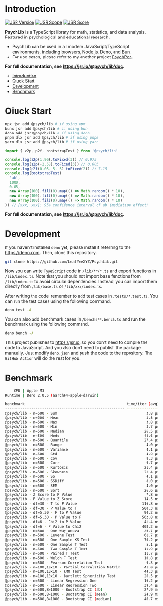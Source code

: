 # Introduction

[![JSR Version](https://jsr.io/badges/@psych/lib)](https://jsr.io/@psych/lib) [![JSR Scope](https://jsr.io/badges/@psych)](https://jsr.io/@psych) [![JSR Score](https://jsr.io/badges/@psych/lib/score)](https://jsr.io/@psych/lib/score)

**PsychLib** is a TypeScript library for math, statistics, and data analysis. Featured in psychological and educational research.

- PsychLib can be used in all modern JavaScript/TypeScript environments, including browsers, Node.js, Deno, and Bun.
- For use cases, please refer to my another project [PsychPen](https://github.com/LeafYeeXYZ/PsychPen).

**For full documentation, see <https://jsr.io/@psych/lib/doc>.**

- [Introduction](#introduction)
- [Qiuck Start](#qiuck-start)
- [Development](#development)
- [Benchmark](#benchmark)

# Qiuck Start

```bash
npx jsr add @psych/lib # if using npm
bunx jsr add @psych/lib # if using bun
deno add jsr:@psych/lib # if using deno
pnpm dlx jsr add @psych/lib # if using pnpm
yarn dlx jsr add @psych/lib # if using yarn
```

```typescript
import { z2p, p2f, bootstrapTest } from '@psych/lib'

console.log(z2p(1.96).toFixed(3)) // 0.975
console.log(z2p(-2.58).toFixed(3)) // 0.005
console.log(p2f(0.05, 5, 5).toFixed(2)) // 7.15
console.log(bootstrapTest(
  'ab',
  1000,
  0.05,
  new Array(100).fill(0).map(() => Math.random() * 10),
  new Array(100).fill(0).map(() => Math.random() * 10),
  new Array(100).fill(0).map(() => Math.random() * 10)
)) // [xxx, xxx]: 95% confidence interval of ab (mediation effect)
```

**For full documentation, see <https://jsr.io/@psych/lib/doc>.**

# Development

If you haven't installed `deno` yet, please install it referring to the <https://deno.com>. Then, clone this repository.

```bash
git clone https://github.com/LeafYeeXYZ/PsychLib.git
```

Now you can write `TypeScript` code in `/lib/**/*.ts` and export functions in `/lib/index.ts`. Note that you should not import base functions from `/lib/index.ts` to avoid circular dependencies. Instead, you can import them directly from `/lib/base.ts` or `/lib/xxx/index.ts`.

After writing the code, remember to add test cases in `/tests/*.test.ts`. You can run the test cases using the following command.

```bash
deno test -A
```

You can also add benchmark cases in `/benchs/*.bench.ts` and run the benchmark using the following command.

```bash
deno bench -A
```

This project publishes to <https://jsr.io>, so you don't need to compile the code to JavaScript. And you also don't need to publish the package manually. Just modify `deno.json` and push the code to the repository. The `GitHub Action` will do the rest for you.

# Benchmark

```bash
    CPU | Apple M3
Runtime | Deno 2.0.5 (aarch64-apple-darwin)

benchmark                                               time/iter (avg)        iter/s      (min … max)           p75      p99     p995
------------------------------------------------------- ----------------------------- --------------------- --------------------------
@psych/lib - n=500 - Sum                                         3.8 µs       261,400 (  3.6 µs …   6.6 µs)   3.7 µs   6.6 µs   6.6 µs
@psych/lib - n=500 - Mean                                        3.8 µs       262,800 (  3.6 µs …   6.5 µs)   3.8 µs   6.5 µs   6.5 µs
@psych/lib - n=500 - Max                                         3.8 µs       266,200 (  3.6 µs …   6.3 µs)   3.7 µs   6.3 µs   6.3 µs
@psych/lib - n=500 - Min                                         3.7 µs       268,300 (  3.6 µs …   6.2 µs)   3.6 µs   6.2 µs   6.2 µs
@psych/lib - n=500 - Median                                     26.5 µs        37,790 ( 22.9 µs … 247.7 µs)  27.2 µs  30.6 µs  32.9 µs
@psych/lib - n=500 - Mode                                       48.6 µs        20,600 ( 44.6 µs … 187.4 µs)  48.8 µs  59.6 µs 107.6 µs
@psych/lib - n=500 - Quantile                                   27.4 µs        36,490 ( 24.2 µs … 167.3 µs)  28.0 µs  30.9 µs  33.4 µs
@psych/lib - n=500 - Range                                       4.0 µs       248,700 (  3.9 µs …   5.5 µs)   4.0 µs   5.5 µs   5.5 µs
@psych/lib - n=500 - Variance                                    4.1 µs       245,500 (  3.9 µs …   7.3 µs)   4.0 µs   7.3 µs   7.3 µs
@psych/lib - n=500 - Std                                         4.0 µs       251,500 (  3.9 µs …   5.3 µs)   3.9 µs   5.3 µs   5.3 µs
@psych/lib - n=500 - Cov                                         8.3 µs       120,200 (  7.1 µs …  90.5 µs)   8.1 µs  12.5 µs  13.0 µs
@psych/lib - n=500 - Corr                                        9.7 µs       102,900 (  7.8 µs … 117.0 µs)   8.5 µs  20.3 µs  21.0 µs
@psych/lib - n=500 - Kurtosis                                   21.4 µs        46,830 ( 19.9 µs … 138.6 µs)  22.5 µs  24.5 µs  26.6 µs
@psych/lib - n=500 - Skewness                                   21.4 µs        46,680 ( 19.0 µs … 148.2 µs)  21.6 µs  24.8 µs  26.1 µs
@psych/lib - n=500 - SS                                          4.1 µs       246,000 (  3.9 µs …   7.0 µs)   3.9 µs   7.0 µs   7.0 µs
@psych/lib - n=500 - SSDiff                                      8.0 µs       125,300 (  6.5 µs …  96.1 µs)   7.5 µs  15.1 µs  15.6 µs
@psych/lib - n=500 - SEM                                         4.0 µs       248,300 (  3.9 µs …   5.3 µs)   4.0 µs   5.3 µs   5.3 µs
@psych/lib - n=500 - Sort                                       26.6 µs        37,570 ( 24.1 µs … 141.5 µs)  27.8 µs  30.0 µs  31.6 µs
@psych/lib - Z Score to P Value                                  7.8 ns   128,800,000 (  7.1 ns …  20.6 ns)   7.7 ns   8.9 ns  13.8 ns
@psych/lib - P Value to Z Score                                 14.5 ns    68,900,000 ( 13.7 ns …  28.2 ns)  14.4 ns  19.9 ns  20.3 ns
@psych/lib - df=30 - T to P Value                              116.8 ns     8,561,000 (108.1 ns … 129.6 ns) 116.8 ns 125.6 ns 126.1 ns
@psych/lib - df=30 - P Value to T                              500.3 ns     1,999,000 (487.9 ns … 508.6 ns) 502.9 ns 507.0 ns 508.6 ns
@psych/lib - df=5,30 - F to P Value                             94.2 ns    10,610,000 ( 90.6 ns … 109.3 ns)  94.1 ns 101.3 ns 102.5 ns
@psych/lib - df=5,30 - P Value to F                            562.8 ns     1,777,000 (549.9 ns … 580.5 ns) 565.4 ns 580.5 ns 580.5 ns
@psych/lib - df=6 - Chi2 to P Value                             41.4 ns    24,170,000 ( 38.4 ns …  52.8 ns)  41.4 ns  45.8 ns  48.5 ns
@psych/lib - df=6 - P Value to Chi2                            408.2 ns     2,450,000 (388.5 ns … 421.6 ns) 411.1 ns 418.8 ns 421.6 ns
@psych/lib - n=500 - One Way Anova                              26.7 µs        37,520 ( 21.4 µs … 206.7 µs)  28.2 µs  33.7 µs  52.8 µs
@psych/lib - n=500 - Levene Test                                61.7 µs        16,210 ( 57.1 µs … 196.6 µs)  61.8 µs  75.5 µs 102.1 µs
@psych/lib - n=500 - One Sample KS Test                         70.2 µs        14,250 ( 65.9 µs … 157.0 µs)  69.7 µs 128.5 µs 131.2 µs
@psych/lib - n=500 - One Sample T Test                           5.1 µs       196,700 (  4.9 µs …   7.8 µs)   4.9 µs   7.8 µs   7.8 µs
@psych/lib - n=500 - Two Sample T Test                          11.9 µs        84,300 (  9.3 µs … 127.2 µs)  10.5 µs  21.8 µs  22.7 µs
@psych/lib - n=500 - Paired T Test                              11.7 µs        85,160 ( 10.2 µs … 185.2 µs)  11.3 µs  16.9 µs  18.5 µs
@psych/lib - n=500 - Welch T Test                               10.8 µs        92,220 (  8.5 µs … 113.8 µs)   9.6 µs  21.1 µs  22.0 µs
@psych/lib - n=500 - Pearson Correlation Test                    9.3 µs       107,800 (  8.0 µs … 120.2 µs)   9.0 µs  13.4 µs  14.2 µs
@psych/lib - n=100,10x10 - Partial Correlation Matrix           41.0 µs        24,400 ( 36.1 µs … 183.3 µs)  38.3 µs  69.8 µs 111.7 µs
@psych/lib - n=100,10x10 - KMO Test                             44.3 µs        22,550 ( 38.5 µs … 216.2 µs)  41.7 µs 103.4 µs 126.5 µs
@psych/lib - n=100,10x10 - Bartlett Sphericity Test             26.5 µs        37,690 ( 23.7 µs … 159.8 µs)  25.0 µs  78.2 µs  99.5 µs
@psych/lib - n=500 - Linear Regression One                      16.2 µs        61,900 ( 10.9 µs … 118.6 µs)  12.2 µs  34.3 µs  37.9 µs
@psych/lib - n=500 - Linear Regression Two                      39.4 µs        25,360 ( 24.9 µs … 139.2 µs)  52.2 µs  57.0 µs  82.3 µs
@psych/lib - n=500,B=1000 - Bootstrap CI (ab)                   27.9 ms          35.8 ( 27.7 ms …  28.2 ms)  28.0 ms  28.2 ms  28.2 ms
@psych/lib - n=500,B=1000 - Bootstrap CI (mean)                 24.9 ms          40.2 ( 24.8 ms …  25.0 ms)  24.9 ms  25.0 ms  25.0 ms
@psych/lib - n=500,B=1000 - Bootstrap CI (median)               46.7 ms          21.4 ( 46.4 ms …  48.3 ms)  46.7 ms  48.3 ms  48.3 ms
```
